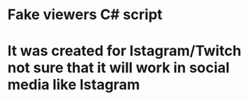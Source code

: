# Fake viewers C# script
# It was created for Istagram/Twitch not sure that it will work in social media like Istagram